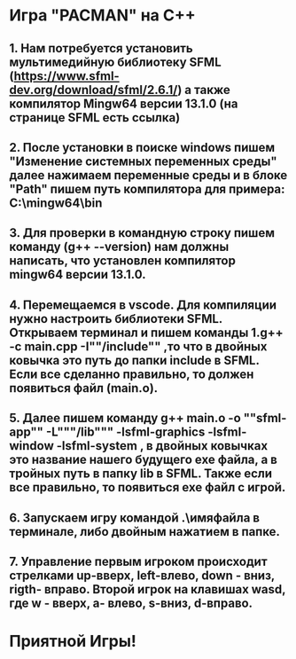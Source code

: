 # Игра "PACMAN" на C++
## 1. Нам потребуется установить мультимедийную библиотеку SFML (https://www.sfml-dev.org/download/sfml/2.6.1/) а также компилятор Mingw64 версии 13.1.0 (на странице SFML есть ссылка)
## 2. После установки в поиске windows пишем "Изменение системных переменных среды" далее нажимаем переменные среды и в блоке "Path" пишем путь компилятора для примера: C:\mingw64\bin
## 3. Для проверки в командную строку пишем команду (g++ --version) нам должны написать, что установлен компилятор mingw64 версии 13.1.0.
## 4. Перемещаемся в vscode. Для компиляции нужно настроить библиотеки SFML. Открываем терминал и пишем команды 1.g++ -c main.cpp -I""<sfml-install-path>/include"" ,то что в двойных ковычка это путь до папки include в SFML. Если все сделанно правильно, то должен появиться файл (main.o).
## 5. Далее пишем команду g++ main.o -o ""sfml-app"" -L"""<sfml-install-path>/lib""" -lsfml-graphics -lsfml-window -lsfml-system , в двойных ковычках это название нашего будущего exe файла, а в тройных путь в папку lib в SFML. Также если все правильно, то появиться exe файл с игрой.
## 6. Запускаем игру командой .\имяфайла в терминале, либо двойным нажатием в папке.
## 7. Управление первым игроком происходит стрелками up-вверх, left-влево, down - вниз, rigth- вправо. Второй игрок на клавишах wasd, где w - вверх, a- влево, s-вниз, d-вправо.
# Приятной Игры!